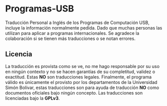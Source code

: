 # Programas-USB
Traducción Personal a Inglés de los Programas de Computación USB, incluye la información normalmente pedida. Dado que muchas personas las utilizan para aplicar a programas internacionales. Se agradece la colaboración si se tienen más traducciones o se notan errores.

## Licencia

La traducción es provista como se ve, no me hago responsable por su uso en ningún contexto y no se hacen garantías de su completitud, validez o exactitud. Estas **NO** son traducciones legales. Finalmente, el programa válido es únicamente el provisto por los departamentos de la Universidad Simón Bolívar, estas traducciones son para ayuda de traducción **NO** como documentos oficiales bajo ningún concepto. Las traducciones son licenciadas bajo la **GPLv3**.
